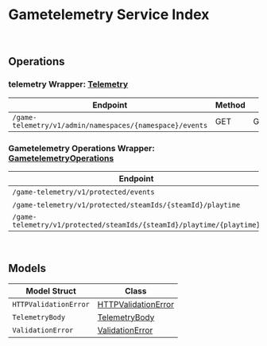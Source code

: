 # Gametelemetry Service Index

&nbsp;

## Operations

### telemetry Wrapper:  [Telemetry](../../gametelemetry-sdk/pkg/wrapper_telemetry.go)
| Endpoint | Method | ID | Class | Wrapper | Example |
|---|---|---|---|---|---|
| `/game-telemetry/v1/admin/namespaces/{namespace}/events` | GET | GetEventsGameTelemetryV1AdminNamespacesNamespaceEventsGetShort | [GetEventsGameTelemetryV1AdminNamespacesNamespaceEventsGetShort](../../gametelemetry-sdk/pkg/gametelemetryclient/telemetry/telemetry_client.go) | [GetEventsGameTelemetryV1AdminNamespacesNamespaceEventsGetShort](../../gametelemetry-sdk/pkg/wrapper_telemetry.go) | [GetEventsGameTelemetryV1AdminNamespacesNamespaceEventsGetShort](../../samples/cli/cmd/gametelemetry/telemetry/getEventsGameTelemetryV1AdminNamespacesNamespaceEventsGet.go) |

### Gametelemetry Operations Wrapper:  [GametelemetryOperations](../../gametelemetry-sdk/pkg/wrapper_gametelemetryOperations.go)
| Endpoint | Method | ID | Class | Wrapper | Example |
|---|---|---|---|---|---|
| `/game-telemetry/v1/protected/events` | POST | ProtectedSaveEventsGameTelemetryV1ProtectedEventsPostShort | [ProtectedSaveEventsGameTelemetryV1ProtectedEventsPostShort](../../gametelemetry-sdk/pkg/gametelemetryclient/gametelemetry_operations/gametelemetry_operations_client.go) | [ProtectedSaveEventsGameTelemetryV1ProtectedEventsPostShort](../../gametelemetry-sdk/pkg/wrapper_gametelemetryOperations.go) | [ProtectedSaveEventsGameTelemetryV1ProtectedEventsPostShort](../../samples/cli/cmd/gametelemetry/gametelemetryOperations/protectedSaveEventsGameTelemetryV1ProtectedEventsPost.go) |
| `/game-telemetry/v1/protected/steamIds/{steamId}/playtime` | GET | ProtectedGetPlaytimeGameTelemetryV1ProtectedSteamIdsSteamIdPlaytimeGetShort | [ProtectedGetPlaytimeGameTelemetryV1ProtectedSteamIdsSteamIdPlaytimeGetShort](../../gametelemetry-sdk/pkg/gametelemetryclient/gametelemetry_operations/gametelemetry_operations_client.go) | [ProtectedGetPlaytimeGameTelemetryV1ProtectedSteamIdsSteamIdPlaytimeGetShort](../../gametelemetry-sdk/pkg/wrapper_gametelemetryOperations.go) | [ProtectedGetPlaytimeGameTelemetryV1ProtectedSteamIdsSteamIdPlaytimeGetShort](../../samples/cli/cmd/gametelemetry/gametelemetryOperations/protectedGetPlaytimeGameTelemetryV1ProtectedSteamIdsSteamIdPlaytimeGet.go) |
| `/game-telemetry/v1/protected/steamIds/{steamId}/playtime/{playtime}` | PUT | ProtectedUpdatePlaytimeGameTelemetryV1ProtectedSteamIdsSteamIdPlaytimePlaytimePutShort | [ProtectedUpdatePlaytimeGameTelemetryV1ProtectedSteamIdsSteamIdPlaytimePlaytimePutShort](../../gametelemetry-sdk/pkg/gametelemetryclient/gametelemetry_operations/gametelemetry_operations_client.go) | [ProtectedUpdatePlaytimeGameTelemetryV1ProtectedSteamIdsSteamIdPlaytimePlaytimePutShort](../../gametelemetry-sdk/pkg/wrapper_gametelemetryOperations.go) | [ProtectedUpdatePlaytimeGameTelemetryV1ProtectedSteamIdsSteamIdPlaytimePlaytimePutShort](../../samples/cli/cmd/gametelemetry/gametelemetryOperations/protectedUpdatePlaytimeGameTelemetryV1ProtectedSteamIdsSteamIdPlaytimePlaytimePut.go) |


&nbsp;  

## Models

| Model Struct | Class |
|---|---|
| `HTTPValidationError` | [HTTPValidationError ](../../gametelemetry-sdk/pkg/gametelemetryclientmodels/http_validation_error.go) |
| `TelemetryBody` | [TelemetryBody ](../../gametelemetry-sdk/pkg/gametelemetryclientmodels/telemetry_body.go) |
| `ValidationError` | [ValidationError ](../../gametelemetry-sdk/pkg/gametelemetryclientmodels/validation_error.go) |
